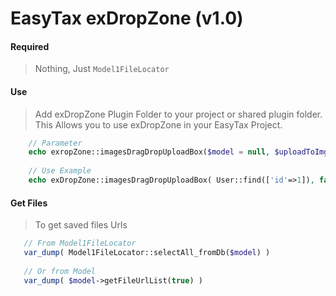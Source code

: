 # EasyTax exDropZone (v1.0)

#### Required
> Nothing, Just  ```Model1FileLocator```


#### Use 
> Add exDropZone Plugin Folder to your project or shared plugin folder.
 >This Allows you to use exDropZone in your EasyTax Project.

```php 
    // Parameter
    echo exropZone::imagesDragDropUploadBox($model = null, $uploadToImgur = false,  $hideByFilePath = [], $maxFileCount = 6, $maxFileSize = 20, $allowedExtension = "image/*,application/pdf,.doc,.docx,.xls,.xlsx,.csv,.tsv,.ppt,.pptx,.pages,.odt,.rtf", $title = '<i class="fa fa-upload"></i> UPLOAD YOUR FILES')
    
    // Use Example
    echo exDropZone::imagesDragDropUploadBox( User::find(['id'=>1]), false ) 
```


#### Get Files
> To get saved files Urls
```php
   // From Model1FileLocator
   var_dump( Model1FileLocator::selectAll_fromDb($model) )
   
   // Or from Model
   var_dump( $model->getFileUrlList(true) )
```

